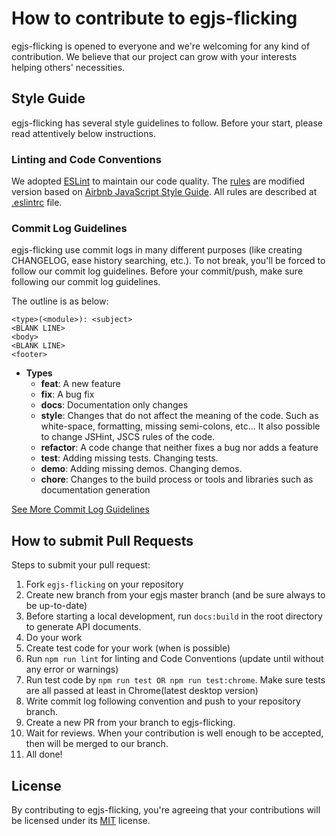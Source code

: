 # How to contribute to egjs-flicking
egjs-flicking is opened to everyone and we're welcoming for any kind of contribution.
We believe that our project can grow with your interests helping others' necessities.

## Style Guide

egjs-flicking has several style guidelines to follow.
Before your start, please read attentively below instructions.

### Linting and Code Conventions
We adopted [ESLint](http://eslint.org/) to maintain our code quality. The [rules](https://github.com/naver/eslint-config-naver/tree/master/rules) are modified version based on [Airbnb JavaScript Style Guide](https://github.com/airbnb/javascript).
All rules are described at [.eslintrc](.eslintrc) file.

### Commit Log Guidelines
egjs-flicking use commit logs in many different purposes (like creating CHANGELOG, ease history searching, etc.).
To not break, you'll be forced to follow our commit log guidelines.
Before your commit/push, make sure following our commit log guidelines.

The outline is as below:
```
<type>(<module>): <subject>
<BLANK LINE>
<body>
<BLANK LINE>
<footer>
```

- **Types**
  - **feat**: A new feature
  - **fix**: A bug fix
  - **docs**: Documentation only changes
  - **style**: Changes that do not affect the meaning of the code. Such as white-space, formatting, missing semi-colons, etc... It also possible to change JSHint, JSCS rules of the code.
  - **refactor**: A code change that neither fixes a bug nor adds a feature
  - **test**: Adding missing tests. Changing tests.
  - **demo**: Adding missing demos. Changing demos.
  - **chore**: Changes to the build process or tools and libraries such as documentation generation

[See More Commit Log Guidelines](https://github.com/naver/egjs/wiki/Commit-Log-Guidelines)

## How to submit Pull Requests
Steps to submit your pull request:

1. Fork `egjs-flicking` on your repository
2. Create new branch from your egjs master branch (and be sure always to be up-to-date)
3. Before starting a local development, run `docs:build` in the root directory to generate API documents.
4. Do your work
5. Create test code for your work (when is possible)
6. Run `npm run lint` for linting and Code Conventions (update until without any error or warnings)
7. Run test code by `npm run test OR npm run test:chrome`.
   Make sure tests are all passed at least in Chrome(latest desktop version)
8. Write commit log following convention and push to your repository branch.
9. Create a new PR from your branch to egjs-flicking.
10. Wait for reviews.
    When your contribution is well enough to be accepted, then will be merged to our branch.
11. All done!


## License
By contributing to egjs-flicking, you're agreeing that your contributions will be licensed under its [MIT](https://opensource.org/licenses/MIT) license.